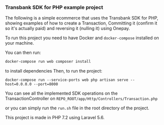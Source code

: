 ### Transbank SDK for PHP example project

The following is a simple ecommerce that uses the Transbank SDK for PHP,
showing examples of how to create a Transaction, Committing it (confirm it so it's actually paid) and reversing it (nulling it) using Onepay.

To run this project you need to have Docker and `docker-compose` installed on your machine.

You can then run:
```bash
docker-compose run web composer install
```
to install dependencies
Then, to run the project:

```
docker-compose run --service-ports web php artisan serve --host=0.0.0.0 --port=8000
```

You can see all the implemented SDK operations on the TransactionController on
`
REPO_ROOT/app/Http/Controllers/Transaction.php
`

or you can simply run the `run.sh` file in the root directory of the project.

This project is made in PHP 7.2 using Laravel 5.6.
